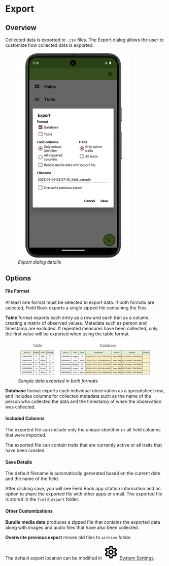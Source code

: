 <link rel="stylesheet" type="text/css" href="_styles/styles.css">

# Export

## Overview

Collected data is exported to `.csv` files. The Export dialog allows the user to customize how collected data is exported.

<figure class="image">
  <img class="screenshot" src="_static/images/export/export_framed.png" width="350px" > 
  <figcaption class="screenshot-caption"><i>Export dialog details</i></figcaption> 
</figure>

## Options

#### File Format

At least one format must be selected to export data.
If both formats are selected, Field Book exports a single zipped file containing the files.

**Table** format exports each entry as a row and each trait as a column, creating a matrix of observed values. Metadata such as person and timestamp are excluded.
If repeated measures have been collected, only the first value will be exported when using the table format.

<figure class="image">
  <img class="screenshot" src="_static/images/export/export_file_formats.png" width="1100px"> 
  <figcaption class="screenshot-caption"><i>Sample data exported in both formats</i></figcaption> 
</figure>

**Database** format exports each individual observation as a spreadsheet row, and includes columns for collected metadata such as the name of the person who collected the data and the timestamp of when the observation was collected.

#### Included Columns

The exported file can include only the unique identifier or all field columns that were imported.

The exported file can contain traits that are currently active or all traits that have been created.

#### Save Details

The default filename is automatically generated based on the current date and the name of the field.

After clicking save, you will see Field Book app citation information and an option to share the exported file with other apps or email.
The exported file is stored in the `field_export` folder.

#### Other Customizations

**Bundle media data** produces a zipped file that contains the exported data along with images and audio files that have also been collected.

**Overwrite previous export** moves old files to `archive` folder.

The default export location can be modified in <img class="icon" src="_static/icons/settings/main/cog-outline.png"> [System Settings](settings-system.md).
